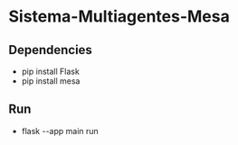 # Sistema-Multiagentes-Mesa

## Dependencies

- pip install Flask
- pip install mesa

## Run

- flask --app main run
